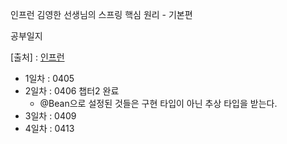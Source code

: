 인프런 김영한 선생님의 스프링 핵심 원리 - 기본편

공부일지

[출처] : [인프런](https://www.inflearn.com/course/%EC%8A%A4%ED%94%84%EB%A7%81-%ED%95%B5%EC%8B%AC-%EC%9B%90%EB%A6%AC-%EA%B8%B0%EB%B3%B8%ED%8E%B8/)

- 1일차 : 0405
- 2일차 : 0406 챕터2 완료
    - @Bean으로 설정된 것들은 구현 타입이 아닌 추상 타입을 받는다.
- 3일차 : 0409
- 4일차 : 0413